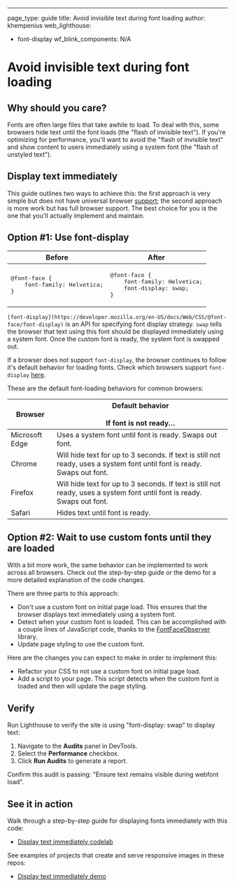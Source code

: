 ---
page_type: guide
title: Avoid invisible text during font loading
author: khempenius
web_lighthouse:
- font-display
wf_blink_components: N/A

# Avoid invisible text during font loading

## Why should you care?

Fonts are often large files that take awhile to load. To deal with this, some
browsers hide text until the font loads (the "flash of invisible text"). If
you're optimizing for performance, you'll want to avoid the "flash of invisible
text" and show content to users immediately using a system font (the "flash of
unstyled text").

## Display text immediately

This guide outlines two ways to achieve this: the first approach is very simple
but does not have universal browser
[support](https://caniuse.com/#search=font-display); the second approach is more
work but has full browser support. The best choice for you is the one that
you'll actually implement and maintain.

## Option #1: Use font-display

<table>
<thead>
<tr>
<th>Before</th>
<th>After</th>
</tr>
</thead>
<tbody>
<tr>
<td><p><pre>
@font-face {
	font-family: Helvetica;
}
</pre></p>

</td>
<td><p><pre>
@font-face {
	font-family: Helvetica;
	font-display: swap;
}
</pre></p>

</td>
</tr>
</tbody>
</table>

``[font-display](https://developer.mozilla.org/en-US/docs/Web/CSS/@font-face/font-display)``
is an API for specifying font display strategy. ``swap`` tells the browser that
text using this font should be displayed immediately using a system font. Once
the custom font is ready, the system font is swapped out.

If a browser does not support `font-display`, the browser continues to follow
it's default behavior for loading fonts. Check which browsers support
`font-display` [here](https://caniuse.com/#search=font-display).

These are the default font-loading behaviors for common browsers:

<table>
<thead>
<tr>
<th><strong>Browser</strong></th>
<th><strong>Default behavior</strong><br>
<br>
<strong>If font is not ready…</strong></th>
</tr>
</thead>
<tbody>
<tr>
<td>Microsoft Edge</td>
<td>Uses a system font until font is ready. Swaps out font.</td>
</tr>
<tr>
<td>Chrome</td>
<td>Will hide text for up to 3 seconds. If text is still not ready, uses a
system font until font is ready. Swaps out font.</td>
</tr>
<tr>
<td>Firefox</td>
<td>Will hide text for up to 3 seconds. If text is still not ready, uses a
system font until font is ready. Swaps out font. </td>
</tr>
<tr>
<td>Safari</td>
<td>Hides text until font is ready.</td>
</tr>
</tbody>
</table>

## Option #2: Wait to use custom fonts until they are loaded

With a bit more work, the same behavior can be implemented to work across all
browsers. Check out the step-by-step guide or the demo for a more detailed
explanation of the code changes.

There are three parts to this approach:

+  Don't use a custom font on initial page load. This ensures that the
    browser displays text immediately using a system font.
+  Detect when your custom font is loaded. This can be accomplished with a
    couple lines of JavaScript code, thanks to the
    [FontFaceObserver](https://github.com/bramstein/fontfaceobserver) library.
+  Update page styling to use the custom font.

Here are the changes you can expect to make in order to implement this:

+  Refactor your CSS to not use a custom font on initial page load.
+  Add a script to your page. This script detects when the custom font is
    loaded and then will update the page styling.

## Verify

Run Lighthouse to verify the site is using "font-display: swap" to display
text:

1. Navigate to the **Audits** panel in DevTools.
1. Select the **Performance** checkbox.
1. Click **Run Audits** to generate a report. 

Confirm this audit is passing: "Ensure text remains visible during webfont
load". 

## See it in action

Walk through a step-by-step guide for displaying fonts immediately with this
code:

+  [Display text immediately codelab](./codelab-avoid-invisible-text.md)

See examples of projects that create and serve responsive images in these
repos:

+  [Display text immediately demo](https://glitch.com/~font-observer-demo)